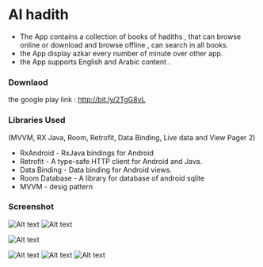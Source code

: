 # Al hadith

* The App contains a collection of books of hadiths , that can browse online or download and browse offline ,
can search in all books.
* the App display azkar every number of minute over other app.
* the App supports English and Arabic content .



### Downlaod 

the google play link : http://bit.ly/2TgG8vL

### Libraries Used
 (MVVM, RX Java, Room, Retrofit, Data
Binding, Live data and View Pager 2)
* RxAndroid - RxJava bindings for Android
* Retrofit - A type-safe HTTP client for Android and Java.
* Data Binding - Data binding for Android views.
* Room Database - A library for database of android sqlite 
* MVVM - desig pattern 

### Screenshot

![Alt text](https://i.postimg.cc/zG5Gk5ky/Screenshot.png "Home")
![Alt text]( https://i.postimg.cc/QNnZYDk6/Screenshot.png "Hadith detail")

![Alt text]( https://i.postimg.cc/qvmrsDLJ/Screenshot-20200122-200216.png "Display over other app")

![Alt text]( https://i.postimg.cc/DwfFb31p/Screenshot-20200122-200241.png "Navigation")
![Alt text]( https://i.postimg.cc/N04gzfBc/Screenshot-20200122-200311.png "setting")
![Alt text]( https://i.postimg.cc/dtYJwy3Y/Screenshot-20200122-200331.png"Search")
